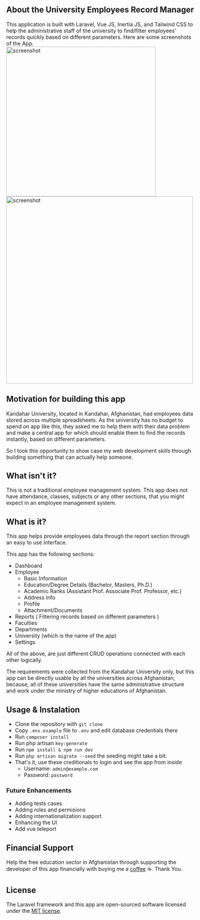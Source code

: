 ## About the University Employees Record Manager 

This application is built with Laravel, Vue JS, Inertia JS, and Tailwind CSS  to help the administrative staff of the university to find/filter employees' records quickly based on different parameters. Here are some screenshots of the App.  
<img src="https://github.com/OGhawsi/University-Employees-Records-Finder/blob/master/public/screenshots/%20(1).png" alt="screenshot" width="400"/>
<img src="https://github.com/OGhawsi/University-Employees-Records-Finder/blob/master/public/screenshots/%20(2).png" alt="screenshot" width="500" height="500"/>



## Motivation for building this app

Kandahar University, located in Kandahar, Afghanistan, had employees data stored across multiple spreadsheets.   As the university has no budget to spend on app like this, they asked me to help them with their data problem and make a central app for which should enable them to find the records instantly, based on different parameters.

So I took this opportunity to show case my web development skills through building something that can actually help someone.

## What isn't it? 

This is not a traditional employee management system. This app does not have attendance, classes, subjects or any other sections, that you might expect in an employee management system. 

## What is it?

This app helps provide employees data through the report section through an easy to use interface. 

This app has the following sections: 

- Dashboard
- Employee
    - Basic Information
    - Education/Degree Details (Bachelor, Masters, Ph.D.)
    - Academic Ranks (Assistant Prof. Associate Prof. Professor, etc.)
    - Address Info
    - Profile
    - Attachment/Documents
- Reports  ( Filtering records based on different parameters )
- Faculties
- Departments
- University (which is the name of the app)
- Settings

All of the above, are just different CRUD operations connected with each other logically.

The requirements were collected from the Kandahar University only, but this app can be directly usable by all the universities across Afghanistan, because, all of these universities have the same administrative structure and work under the ministry of higher educations of Afghanistan.

## Usage & Instalation 
- Clone the repository with `git clone`
- Copy `.env.example` file to `.env` and edit database credentials there
- Run `composer install`
- Run php artisan `key:generate`
- Run `npm install & npm run dev`
- Run `php artisan migrate --seed` the seeding might take a bit. 
- That's it, use these creditionals to login and see the app from inside
    - Username: `admin@example.com`
    - Password: `password`

### Future Enhancements

- Adding tests cases
- Adding roles and permisions
- Adding internationalization support
- Enhancing the UI
- Add vue teleport

## Financial Support
Help the free education sector in Afghanistan through supporting 
the developer of this app financially with buying me a [coffee](https://www.buymeacoffee.com/ghawsi) ☕. 
Thank You. 

## License
The Laravel framework and this app are open-sourced software licensed under the [MIT license](https://opensource.org/licenses/MIT).

